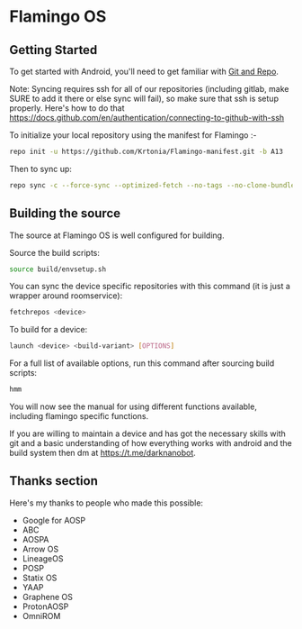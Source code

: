 Flamingo OS
==============

Getting Started
---------------

To get started with Android, you'll need to get
familiar with [Git and Repo](http://source.android.com/source/using-repo.html).

Note: Syncing requires ssh for all of our repositories (including gitlab, make SURE to add it there or else sync will fail), so make sure that ssh is setup properly.
Here's how to do that https://docs.github.com/en/authentication/connecting-to-github-with-ssh

To initialize your local repository using the manifest for Flamingo :-

```bash
repo init -u https://github.com/Krtonia/Flamingo-manifest.git -b A13
```
Then to sync up:
```bash
repo sync -c --force-sync --optimized-fetch --no-tags --no-clone-bundle --prune -j$(nproc --all)
```

Building the source
---------------

The source at Flamingo OS is well configured for building.

Source the build scripts:
```bash
source build/envsetup.sh
```

You can sync the device specific repositories with this command (it is just a wrapper around roomservice): 
```bash
fetchrepos <device>
```

To build for a device:
```bash
launch <device> <build-variant> [OPTIONS]
```
For a full list of available options, run this command after sourcing build scripts:
```bash
hmm
```
You will now see the manual for using different functions available, including flamingo specific functions.

If you are willing to maintain a device and has got the necessary skills with git and a basic understanding of how everything works with android and the build system then dm at https://t.me/darknanobot.

## Thanks section ##

Here's my thanks to people who made this possible:

* Google for AOSP
* ABC
* AOSPA
* Arrow OS
* LineageOS
* POSP
* Statix OS
* YAAP
* Graphene OS
* ProtonAOSP
* OmniROM
